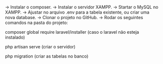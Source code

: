 -> Instalar o composer.
-> Instalar o servidor XAMPP.
-> Startar o MySQL no XAMPP. 
-> Ajustar no arquivo .env para a tabela existente, ou criar uma nova database.
-> Clonar o projeto no GitHub.
-> Rodar os seguintes comandos na pasta do projeto:

composer global require laravel/installer (caso o laravel não esteja instalado)

php artisan serve (criar o servidor)

php migration (criar as tabelas no banco)

